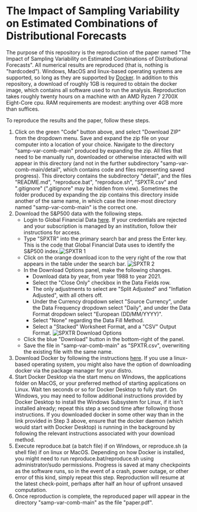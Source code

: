 # The Impact of Sampling Variability on Estimated Combinations of Distributional Forecasts

The purpose of this repository is the reproduction of the paper named "The Impact of Sampling Variability on Estimated Combinations of Distributional Forecasts". All numerical results are reproduced (that is, nothing is "hardcoded"). Windows, MacOS and linux-based operating systems are supported, so long as they are supported by [Docker](https://www.docker.com/). In addition to this repository, a download of roughly 1GB is required to obtain the docker image, which contains all software used to run the analysis. Reproduction takes roughly twenty hours on a machine with an AMD Ryzen 7 2700X Eight-Core cpu. RAM requirements are modest: anything over 4GB more than suffices.

To reproduce the results and the paper, follow these steps.
1. Click on the green "Code" button above, and select "Download ZIP" from the dropdown menu. Save and expand the zip file on your computer into a location of your choice. Navigate to the directory "samp-var-comb-main" produced by expanding the zip. All files that need to be manually run, downloaded or otherwise interacted with will appear in this directory (and not in the further subdirectory "samp-var-comb-main/detail", which contains code and files representing saved progress). This directory contains the subdirectory "detail", and the files "README.md", "reproduce.bat", "reproduce.sh", "SPXTR.csv" and ".gitignore" (".gitignore" may be hidden from view). Sometimes the folder produced by expanding the zip contains this directory inside another of the same name, in which case the inner-most directory named "samp-var-comb-main" is the correct one.
2. Download the S&P500 data with the following steps.
   - Login to Global Financial Data [here](https://globalfinancialdata.com/). If your credentials are rejected and your subscription is managed by an institution, follow their instructions for access.
   - Type "SPXTR" into the primary search bar and press the Enter key. This is the code that Global Financial Data uses to identify the S&P500 index.![SPXTR 1](https://user-images.githubusercontent.com/8504183/171089464-638d8ee2-bb89-4ae0-96b9-83ae881d02f7.png)
   - Click on the orange download icon to the very right of the row that appears in the table under the search bar. ![SPXTR 2](https://user-images.githubusercontent.com/8504183/171089478-5d17cd60-4d96-4d70-bfb9-6bbf2849c80b.png)
   - In the Download Options panel, make the following changes.
     - Download data by year, from year 1988 to year 2021.
     - Select the "Close Only" checkbox in the Data Fields row.
     - The only adjustments to select are "Split Adjusted" and "Inflation Adjusted", with all others off.
     - Under the Currency dropdown select "Source Currency", under the Data Frequency dropdown select "Daily", and under the Data Format dropdown select "European (DD/MM/YYYY)".
     - Select "None" regarding the Data Fill Method.
     - Select a "Stacked" Worksheet Format, and a "CSV" Output Format.
   ![SPXTR Download Options](https://user-images.githubusercontent.com/8504183/171090319-006893ea-f998-41d7-8e6e-2087c5aba714.png)
   - Click the blue "Download" button in the bottom-right of the panel.
   - Save the file in "samp-var-comb-main" as "SPXTR.csv", overwriting the existing file with the same name.
3. Download Docker by following the instructions [here](https://www.docker.com/products/docker-desktop/). If you use a linux-based operating system, you might also have the option of downloading docker via the package manager for your distro.
4. Start Docker Desktop via the start menu on Windows, the applications folder on MacOS, or your preferred method of starting applications on Linux. Wait ten seconds or so for Docker Desktop to fully start. On Windows, you may need to follow additional instructions provided by Docker Desktop to install the Windows Subsystem for Linux, if it isn't installed already; repeat this step a second time after following those instructions. If you downloaded docker in some other way than in the link provided in Step 3 above, ensure that the docker daemon (which would start with Docker Desktop) is running in the background by following the relevant instructions associated with your download method.
5. Execute reproduce.bat (a batch file) if on Windows, or reproduce.sh (a shell file) if on linux or MacOS. Depending on how Docker is installed, you might need to run reproduce.bat/reproduce.sh using administrator/sudo permissions. Progress is saved at many checkpoints as the software runs, so in the event of a crash, power outage, or other error of this kind, simply repeat this step. Reproduction will resume at the latest check-point, perhaps after half an hour of upfront unsaved computation.
6. Once reproduction is complete, the reproduced paper will appear in the directory "samp-var-comb-main" as the file "paper.pdf".
